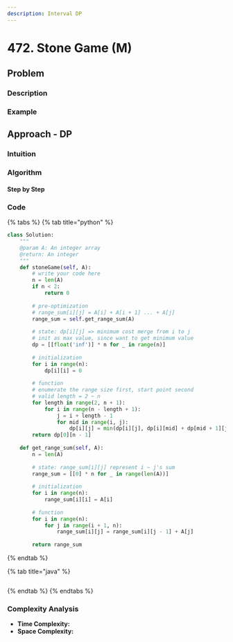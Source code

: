 ```yaml
---
description: Interval DP
---
```


# 472. Stone Game \(M\)

## Problem

### Description

### Example

## Approach - DP

### Intuition

### Algorithm

#### Step by Step

### Code

{% tabs %}
{% tab title="python" %}
```python
class Solution:
    """
    @param A: An integer array
    @return: An integer
    """
    def stoneGame(self, A):
        # write your code here
        n = len(A)
        if n < 2:
            return 0
        
        # pre-optimization 
        # range_sum[i][j] = A[i] + A[i + 1] ... + A[j]
        range_sum = self.get_range_sum(A)
        
        # state: dp[i][j] => minimum cost merge from i to j
        # init as max value, since want to get minimum value
        dp = [[float('inf')] * n for _ in range(n)]
        
        # initialization 
        for i in range(n):
            dp[i][i] = 0
        
        # function
        # enumerate the range size first, start point second
        # valid length = 2 ~ n
        for length in range(2, n + 1):
            for i in range(n - length + 1):
                j = i + length - 1
                for mid in range(i, j):
                    dp[i][j] = min(dp[i][j], dp[i][mid] + dp[mid + 1][j] + range_sum[i][j])
        return dp[0][n - 1]
    
    def get_range_sum(self, A):
        n = len(A)
        
        # state: range_sum[i][j] represent i ~ j's sum
        range_sum = [[0] * n for _ in range(len(A))]
        
        # initialization
        for i in range(n):
            range_sum[i][i] = A[i]
        
        # function 
        for i in range(n):
            for j in range(i + 1, n):
                range_sum[i][j] = range_sum[i][j - 1] + A[j]
        
        return range_sum
```
{% endtab %}

{% tab title="java" %}
```

```
{% endtab %}
{% endtabs %}

### Complexity Analysis

* **Time Complexity:**
* **Space Complexity:**

